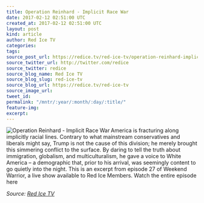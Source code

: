 ```yaml
---
title: Operation Reinhard - Implicit Race War
date: 2017-02-12 02:51:00 UTC
created_at: 2017-02-12 02:51:00 UTC
layout: post
kind: article
author: Red Ice TV
categories: 
tags: 
source_post_url: https://redice.tv/red-ice-tv/operation-reinhard-implicit-race-war
source_twitter_url: http://twitter.com/redice
source_twitter: redice
source_blog_name: Red Ice TV
source_blog_slug: red-ice-tv
source_blog_url: https://redice.tv/red-ice-tv
source_image_url: 
tweet_id: 
permalink: "/mntr/:year/:month/:day/:title/"
feature-img: 
excerpt: 
---
```

<img align="left" alt="Operation Reinhard - Implicit Race War" src="https://rdice.net/a/c/t/17/OR-Implicit-Race-War.9cd7b47f.jpg"> America is fracturing along implicitly racial lines. Contrary to what mainstream conservatives and liberals might say, Trump is not the cause of this division; he merely brought this simmering conflict to the surface. By daring to tell the truth about immigration, globalism, and multiculturalism, he gave a voice to White America – a demographic that, prior to his arrival, was seemingly content to go quietly into the night.
This is an excerpt from episode 27 of Weekend Warrior, a live show available to Red Ice Members.
Watch the entire episode here<div class="">
    <i>Source: <a href="https://redice.tv/red-ice-tv">Red Ice TV</a></i>
</div>
